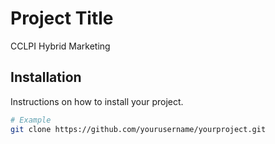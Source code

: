 # Project Title
CCLPI Hybrid Marketing

## Installation
Instructions on how to install your project.

```bash
# Example
git clone https://github.com/yourusername/yourproject.git



